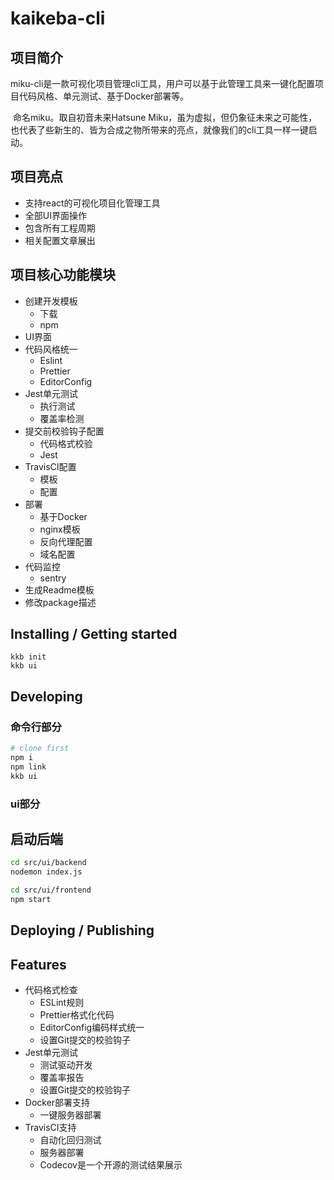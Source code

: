 # kaikeba-cli
## 项目简介

​	miku-cli是一款可视化项目管理cli工具，用户可以基于此管理工具来一键化配置项目代码风格、单元测试、基于Docker部署等。

​	命名miku。取自初音未来Hatsune Miku，虽为虚拟，但仍象征未来之可能性，也代表了些新生的、皆为合成之物所带来的亮点，就像我们的cli工具一样一键启动。



## 项目亮点
- 支持react的可视化项目化管理工具
- 全部UI界面操作
- 包含所有工程周期
- 相关配置文章展出


## 项目核心功能模块
* 创建开发模板
  * 下载
  * npm
* UI界面
* 代码风格统一
  * Eslint
  * Prettier
  * EditorConfig
* Jest单元测试
  * 执行测试
  * 覆盖率检测
* 提交前校验钩子配置
  * 代码格式校验
  * Jest
* TravisCI配置
  * 模板
  * 配置
* 部署
  * 基于Docker
  * nginx模板
  * 反向代理配置
  * 域名配置
* 代码监控
  * sentry
* 生成Readme模板
* 修改package描述




## Installing / Getting started

```
kkb init
kkb ui
```





## Developing
### 命令行部分
```bash
# clone first
npm i
npm link
kkb ui

```
### ui部分
## 启动后端
```bash
cd src/ui/backend
nodemon index.js

cd src/ui/frontend
npm start
```






## Deploying / Publishing



## Features
- 代码格式检查
    - ESLint规则
    - Prettier格式化代码
    - EditorConfig编码样式统一
    - 设置Git提交的校验钩子
- Jest单元测试
    - 测试驱动开发
    - 覆盖率报告
    - 设置Git提交的校验钩子
- Docker部署支持
    - 一键服务器部署
- TravisCI支持
    - 自动化回归测试
    - 服务器部署
    - Codecov是一个开源的测试结果展示

